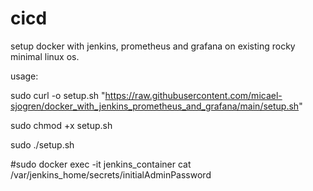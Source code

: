 # cicd

setup docker with jenkins, prometheus and grafana on existing rocky minimal linux os. 

usage: 

sudo curl -o setup.sh "https://raw.githubusercontent.com/micael-sjogren/docker_with_jenkins_prometheus_and_grafana/main/setup.sh"

sudo chmod +x setup.sh

sudo ./setup.sh


#sudo docker exec -it jenkins_container cat /var/jenkins_home/secrets/initialAdminPassword
